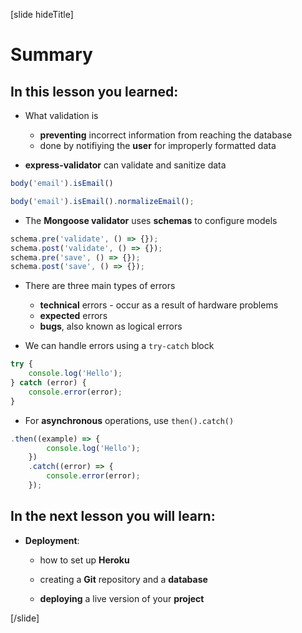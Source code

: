 [slide hideTitle]

# Summary

## In this lesson you learned:

-  What validation is
   * **preventing** incorrect information from reaching the database
   * done by notifiying the **user** for improperly formatted data 

- **express-validator** can validate and sanitize data

```js
body('email').isEmail()
```

```js
body('email').isEmail().normalizeEmail();
```


- The **Mongoose validator** uses **schemas** to configure models

```js
schema.pre('validate', () => {});
schema.post('validate', () => {});
schema.pre('save', () => {});
schema.post('save', () => {});
```

- There are three main types of errors
  * **technical** errors - occur as a result of hardware problems
  * **expected** errors
  * **bugs**, also known as logical errors


- We can handle errors using a `try-catch` block

```js
try {
    console.log('Hello');
} catch (error) {
    console.error(error);
}
```

- For **asynchronous** operations, use `then().catch()`

```js
.then((example) => {
        console.log('Hello');
    })
    .catch((error) => {
        console.error(error);
    });
```

## In the next lesson you will learn:

-  **Deployment**:

   *  how to set up **Heroku**

   *  creating a **Git** repository and a **database**

   *  **deploying** a live version of your **project**

[/slide]

